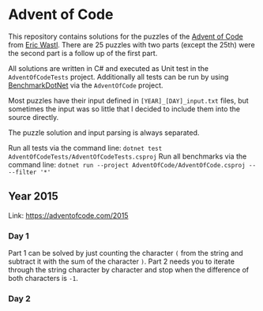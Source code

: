 # Advent of Code

This repository contains solutions for the puzzles of the [Advent of Code](https://adventofcode.com/) from [Eric Wastl](http://was.tl/). There are 25 puzzles with two parts (except the 25th) were the second part is a follow up of the first part. 

All solutions are written in C# and executed as Unit test in the `AdventOfCodeTests` project. Additionally all tests can be run by using [BenchmarkDotNet](https://benchmarkdotnet.org/) via the `AdventOfCode` project. 

Most puzzles have their input defined in `[YEAR]_[DAY]_input.txt` files, but sometimes the input was so little that I decided to include them into the source directly.

The puzzle solution and input parsing is always separated.

Run all tests via the command line: `dotnet test AdventOfCodeTests/AdventOfCodeTests.csproj`
Run all benchmarks via the command line: `dotnet run --project AdventOfCode/AdventOfCode.csproj -- --filter '*'`

## Year 2015

Link: https://adventofcode.com/2015

### Day 1

Part 1 can be solved by just counting the character `(` from the string and subtract it with the sum of the character `)`. Part 2 needs you to iterate through the string character by character and stop when the difference of both characters is `-1`.

### Day 2



